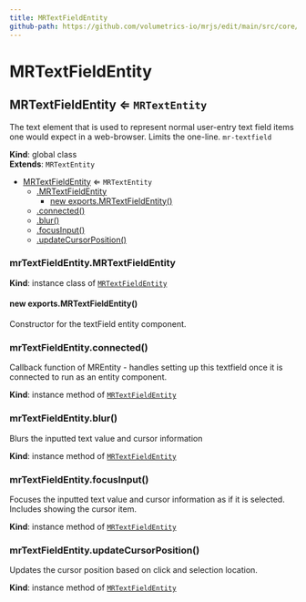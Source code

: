 ```yaml
---
title: MRTextFieldEntity
github-path: https://github.com/volumetrics-io/mrjs/edit/main/src/core/entities/MRTextFieldEntity.js
---
```

# MRTextFieldEntity

<a name="MRTextFieldEntity"></a>

## MRTextFieldEntity ⇐ <code>MRTextEntity</code>
The text element that is used to represent normal user-entry text field items one would expect in a web-browser. Limits the one-line. `mr-textfield`

**Kind**: global class  
**Extends**: <code>MRTextEntity</code>  

* [MRTextFieldEntity](#MRTextFieldEntity) ⇐ <code>MRTextEntity</code>
    * [.MRTextFieldEntity](#MRTextFieldEntity+MRTextFieldEntity)
        * [new exports.MRTextFieldEntity()](#new_MRTextFieldEntity+MRTextFieldEntity_new)
    * [.connected()](#MRTextFieldEntity+connected)
    * [.blur()](#MRTextFieldEntity+blur)
    * [.focusInput()](#MRTextFieldEntity+focusInput)
    * [.updateCursorPosition()](#MRTextFieldEntity+updateCursorPosition)

<a name="MRTextFieldEntity+MRTextFieldEntity"></a>

### mrTextFieldEntity.MRTextFieldEntity
**Kind**: instance class of [<code>MRTextFieldEntity</code>](#MRTextFieldEntity)  
<a name="new_MRTextFieldEntity+MRTextFieldEntity_new"></a>

#### new exports.MRTextFieldEntity()
Constructor for the textField entity component.

<a name="MRTextFieldEntity+connected"></a>

### mrTextFieldEntity.connected()
Callback function of MREntity - handles setting up this textfield once it is connected to run as an entity component.

**Kind**: instance method of [<code>MRTextFieldEntity</code>](#MRTextFieldEntity)  
<a name="MRTextFieldEntity+blur"></a>

### mrTextFieldEntity.blur()
Blurs the inputted text value and cursor information

**Kind**: instance method of [<code>MRTextFieldEntity</code>](#MRTextFieldEntity)  
<a name="MRTextFieldEntity+focusInput"></a>

### mrTextFieldEntity.focusInput()
Focuses the inputted text value and cursor information as if it is selected. Includes showing the cursor item.

**Kind**: instance method of [<code>MRTextFieldEntity</code>](#MRTextFieldEntity)  
<a name="MRTextFieldEntity+updateCursorPosition"></a>

### mrTextFieldEntity.updateCursorPosition()
Updates the cursor position based on click and selection location.

**Kind**: instance method of [<code>MRTextFieldEntity</code>](#MRTextFieldEntity)  
